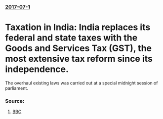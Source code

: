 ### [2017-07-1](/news/2017/07/1/index.md)

# Taxation in India: India replaces its federal and state taxes with the Goods and Services Tax (GST), the most extensive tax reform since its independence. 

The overhaul existing laws was carried out at a special midnight session of parliament.


### Source:

1. [BBC](http://www.bbc.com/news/world-asia-india-40453774)
